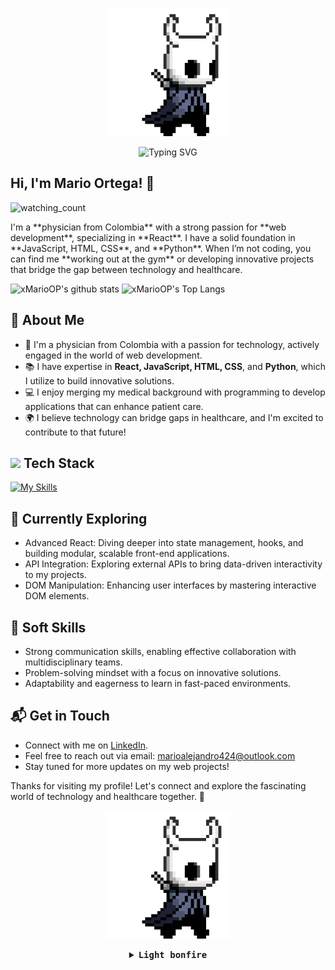 <p align="center" style="display: flex; flex-direction: column; align-items: center; justify-content: center;">
  <img src="https://raw.githubusercontent.com/TanZng/TanZng/master/assets/hollor_knight3.gif" width="200"/>
  <br>
  <img src="https://readme-typing-svg.demolab.com?font=Georgia&weight=800&pause=1000&size=33&color=FFFFFF&width=370&height=100&lines=Frontend+Developer" alt="Typing SVG" />
</p>

## Hi, I'm Mario Ortega! 👋
<p align="left"> 
  <img src="https://komarev.com/ghpvc/?username=xMarioOP&color=brightgreen" alt="watching_count" />
</p>
I'm a **physician from Colombia** with a strong passion for **web development**, specializing in **React**. I have a solid foundation in **JavaScript, HTML, CSS**, and **Python**. When I’m not coding, you can find me **working out at the gym** or developing innovative projects that bridge the gap between technology and healthcare.

![xMarioOP's github stats](https://github-readme-stats.vercel.app/api?username=xMarioOP&show_icons=true&theme=tokyonight)
![xMarioOP's Top Langs](https://github-readme-stats.vercel.app/api/top-langs/?username=xMarioOP&theme=tokyonight&layout=compact)

## 🚀 About Me

- 🔭 I'm a physician from Colombia with a passion for technology, actively engaged in the world of web development.
- 📚 I have expertise in **React, JavaScript, HTML, CSS**, and **Python**, which I utilize to build innovative solutions.
- 💻 I enjoy merging my medical background with programming to develop applications that can enhance patient care.
- 🌍 I believe technology can bridge gaps in healthcare, and I'm excited to contribute to that future!


## <img src="https://media2.giphy.com/media/QssGEmpkyEOhBCb7e1/giphy.gif?cid=ecf05e47a0n3gi1bfqntqmob8g9aid1oyj2wr3ds3mg700bl&rid=giphy.gif" width ="25"><b> Tech Stack</b>  
[![My Skills](https://skillicons.dev/icons?i=html,css,js,react,ts,tailwind,bootstrap,sass,vite,github,python)](https://skillicons.dev)


## 🌱 Currently Exploring

- Advanced React: Diving deeper into state management, hooks, and building modular, scalable front-end applications.
- API Integration: Exploring external APIs to bring data-driven interactivity to my projects.
- DOM Manipulation: Enhancing user interfaces by mastering interactive DOM elements.

## 🤝 Soft Skills

- Strong communication skills, enabling effective collaboration with multidisciplinary teams.
- Problem-solving mindset with a focus on innovative solutions.
- Adaptability and eagerness to learn in fast-paced environments.

## 📬 Get in Touch

- Connect with me on [LinkedIn](https://www.linkedin.com/in/mario-op/).
- Feel free to reach out via email: [marioalejandro424@outlook.com](mailto:marioalejandro424@outlook.com)
- Stay tuned for more updates on my web projects!

Thanks for visiting my profile! Let's connect and explore the fascinating world of technology and healthcare together. 🚀

<p align="center">
  <img src="https://raw.githubusercontent.com/TanZng/TanZng/master/assets/hollor_knight3.gif" width="200"/>
</p>
<details align="center">
<summary> <b> <samp> Light bonfire </samp></b></summary>
<samp>
 <b><h2 style="color: #fc6203">B O N F I R E &nbsp; L I T !</h2> </b>

<img src="https://raw.githubusercontent.com/TanZng/TanZng/master/assets/bonefire.gif" width="200"/>

<p align="center">
  <a rel="nofollow noopener noreferrer" target="_blank" href="https://www.linkedin.com/in/mario-op/">
  <img src="https://raw.githubusercontent.com/TanZng/TanZng/master/assets/linkedin.png" width="30px" alt="LinkedIn"></a>
  &nbsp; 
  &nbsp;
</p> 


</samp>
</details>

